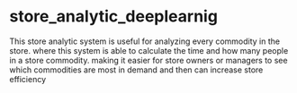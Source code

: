 # store_analytic_deeplearnig
This store analytic system is useful for analyzing every commodity in the store. where this system is able to calculate the time and how many people in a store commodity. making it easier for store owners or managers to see which commodities are most in demand and then can increase store efficiency
